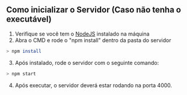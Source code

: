 ## Como inicializar o Servidor (Caso não tenha o executável)

1. Verifique se você tem o [NodeJS](https://nodejs.org/pt-br/download) instalado na máquina
2. Abra o CMD e rode o "npm install" dentro da pasta do servidor
```bash
> npm install
``` 
3. Após instalado, rode o servidor com o seguinte comando:
```bash
> npm start
```
4. Após executar, o servidor deverá estar rodando na porta 4000.
